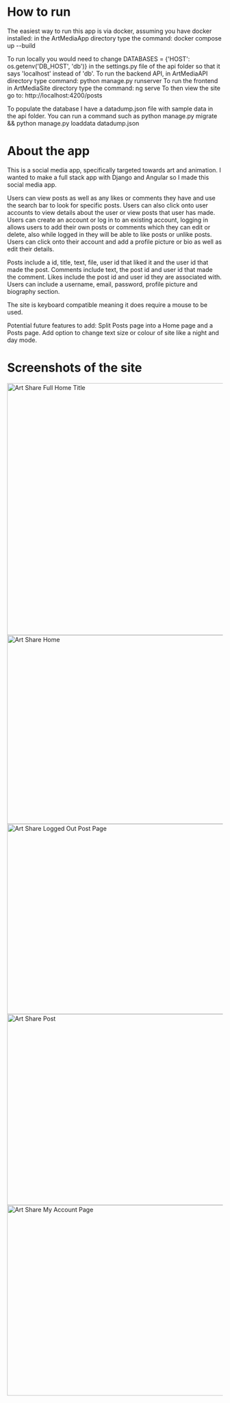 # How to run

The easiest way to run this app is via docker, assuming you have docker installed: in the ArtMediaApp directory type the command: docker compose up --build

To run locally you would need to change DATABASES = {'HOST': os.getenv('DB_HOST', 'db')} in the settings.py file of the api folder so that it says 'localhost' instead of 'db'.
To run the backend API, in ArtMediaAPI directory type command: python manage.py runserver
To run the frontend in ArtMediaSite directory type the command: ng serve
To then view the site go to:
  http://localhost:4200/posts

To populate the database I have a datadump.json file with sample data in the api folder.
You can run a command such as python manage.py migrate && python manage.py loaddata datadump.json

# About the app

This is a social media app, specifically targeted towards art and animation.
I wanted to make a full stack app with Django and Angular so I made this social media app.

Users can view posts as well as any likes or comments they have and use the search bar to look for specific posts. Users can also click onto user accounts to view details about the user or view posts that user has made.
Users can create an account or log in to an existing account, logging in allows users to add their own posts or comments which they can edit or delete, also while logged in they will be able to like posts or unlike posts.
Users can click onto their account and add a profile picture or bio as well as edit their details.

Posts include a id, title, text, file, user id that liked it and the user id that made the post.
Comments include text, the post id and user id that made the comment.
Likes include the post id and user id they are associated with.
Users can include a username, email, password, profile picture and biography section.

The site is keyboard compatible meaning it does require a mouse to be used.

Potential future features to add:
Split Posts page into a Home page and a Posts page.
Add option to change text size or colour of site like a night and day mode.

# Screenshots of the site

<img width="946" height="587" alt="Art Share Full Home Title" src="https://github.com/user-attachments/assets/3d889940-699c-498f-bc98-f20cc92991cd" />
<img width="960" height="440" alt="Art Share Home" src="https://github.com/user-attachments/assets/27fd15c5-daf9-43c4-a14b-957b711a1926" />
<img width="960" height="443" alt="Art Share Logged Out Post Page" src="https://github.com/user-attachments/assets/2112e0b1-2927-4f4a-afe0-dedfb2268c93" />
<img width="947" height="445" alt="Art Share Post" src="https://github.com/user-attachments/assets/ddc62136-b807-4f0d-b44c-90adc64aa5c1" />
<img width="959" height="444" alt="Art Share My Account Page" src="https://github.com/user-attachments/assets/56d142d0-0a34-47da-993a-b406a5d98b7b" />


